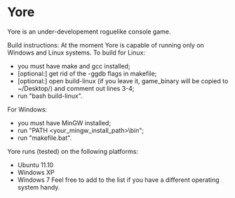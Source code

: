 Yore
====

Yore is an under-developement roguelike console game.

Build instructions:
At the moment Yore is capable of running only on Windows and Linux systems.
To build for Linux:
* you must have make and gcc installed;
* [optional:] get rid of the -ggdb flags in makefile;
* [optional:] open build-linux (if you leave it, game_binary will be copied to ~/Desktop/) and comment out lines 3-4;
* run "bash build-linux".

For Windows:
* you must have MinGW installed;
* run "PATH <your_mingw_install_path>\bin";
* run "makefile.bat".

Yore runs (tested) on the following platforms:
* Ubuntu 11.10
* Windows XP
* Windows 7
Feel free to add to the list if you have a different operating system handy.
